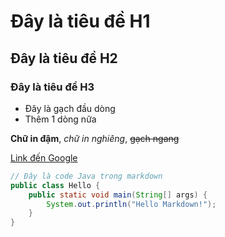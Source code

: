 # Đây là tiêu đề H1
## Đây là tiêu đề H2
### Đây là tiêu đề H3

- Đây là gạch đầu dòng
- Thêm 1 dòng nữa

**Chữ in đậm**, *chữ in nghiêng*, ~~gạch ngang~~

[Link đến Google](https://google.com)

```java
// Đây là code Java trong markdown
public class Hello {
    public static void main(String[] args) {
        System.out.println("Hello Markdown!");
    }
}
